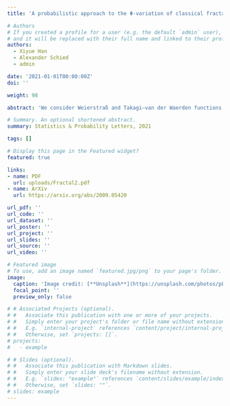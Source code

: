 ```yaml
---
title: 'A probabilistic approach to the Φ-variation of classical fractal functions with critical roughness'

# Authors
# If you created a profile for a user (e.g. the default `admin` user), write the username (folder name) here
# and it will be replaced with their full name and linked to their profile.
authors:
  - Xiyue Han
  - Alexander Schied
  - admin

date: '2021-01-01T00:00:00Z'
doi: ''

weight: 98

abstract: 'We consider Weierstraß and Takagi–van der Waerden functions with critical degree of roughness. In this case, the functions have vanishing th variation for all $p > 1$ but are also nowhere differentiable and hence not of bounded variation either. We resolve this apparent puzzle by showing that these functions have finite, nonzero, and linear Wiener–Young Φ-variation along the sequence of $b$-adic partitions, where $\mathit{\Phi}(x) = x / \sqrt{-\log x}$. For the Weierstraß functions, our proof is based on the martingale central limit theorem (CLT). For the Takagi–van der Waerden functions, we use the CLT for Markov chains if a certain parameter $b$ is odd, and the standard CLT for $b$ even.'

# Summary. An optional shortened abstract.
summary: Statistics & Probability Letters, 2021

tags: []

# Display this page in the Featured widget?
featured: true

links:
- name: PDF
  url: uploads/Fractal2.pdf
- name: ArXiv
  url: https://arxiv.org/abs/2009.05420

url_pdf: ''
url_code: ''
url_dataset: ''
url_poster: ''
url_project: ''
url_slides: ''
url_source: ''
url_video: ''

# Featured image
# To use, add an image named `featured.jpg/png` to your page's folder.
image:
  caption: 'Image credit: [**Unsplash**](https://unsplash.com/photos/pLCdAaMFLTE)'
  focal_point: ''
  preview_only: false

# # Associated Projects (optional).
# #   Associate this publication with one or more of your projects.
# #   Simply enter your project's folder or file name without extension.
# #   E.g. `internal-project` references `content/project/internal-project/index.md`.
# #   Otherwise, set `projects: []`.
# projects:
#   - example

# # Slides (optional).
# #   Associate this publication with Markdown slides.
# #   Simply enter your slide deck's filename without extension.
# #   E.g. `slides: "example"` references `content/slides/example/index.md`.
# #   Otherwise, set `slides: ""`.
# slides: example
---
```

